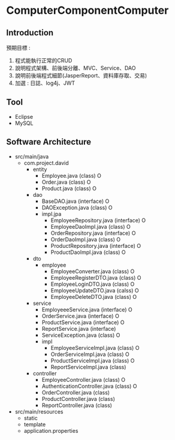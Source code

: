 # ComputerComponentComputer
## Introduction
預期目標 :<br>
1. 程式能執行正常的CRUD
2. 說明程式架構、前後端分離、MVC、Service、DAO
3. 說明前後端程式細節(JasperReport、資料庫存取、交易)
4. 加選 : 日誌、log4j、JWT
## Tool
- Eclipse
- MySQL
## Software Architecture
- src/main/java
  - com.project.david
    - entity
      - Employee.java (class) O
      - Order.java (class) O
      - Product.java (class) O
    - dao
      - BaseDAO.java (interface) O
      - DAOException.java (class) O
      - impl.jpa
        - EmployeeRepository.java (interface) O
        - EmployeeDaoImpl.java (class) O
        - OrderRepository.java (interface) O
        - OrderDaoImpl.java (class) O
        - ProductRepository.java (interface) O
        - ProductDaoImpl.java (class) O
    - dto
      - employee
        - EmployeeConverter.java (class) O
        - EmployeeRegisterDTO.java (class) O
        - EmployeeLoginDTO.java (class) O
        - EmployeeUpdateDTO.java (calss) O
        - EmployeeDeleteDTO.java (class) O
    - service
      - EmployeeeService.java (interface) O
      - OrderService.java (interface)  O
      - ProductService.java (interface) O
      - ReportService.java (interface)
      - ServiceException.java (class) O
      - impl
        - EmployeeServiceImpl.java (class) O
        - OrderServiceImpl.java (class) O
        - ProductServiceImpl.java (class) O
        - ReportServiceImpl.java (class)
    - controller
      - EmployeeController.java (class) O
      - AuthenticationController.java (class) O
      - OrderController.java (class)
      - ProductController.java (class)
      - ReportController.java (class)
- src/main/resources
  - static
  - template
  - application.properties
